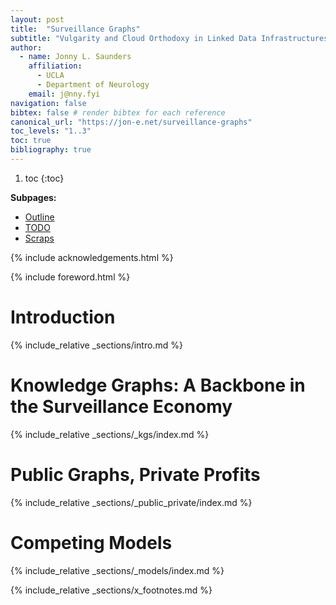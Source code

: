 ```yaml
---
layout: post
title:  "Surveillance Graphs"
subtitle: "Vulgarity and Cloud Orthodoxy in Linked Data Infrastructures"
author: 
  - name: Jonny L. Saunders
    affiliation: 
      - UCLA
      - Department of Neurology
    email: j@nny.fyi
navigation: false
bibtex: false # render bibtex for each reference
canonical_url: "https://jon-e.net/surveillance-graphs"
toc_levels: "1..3"
toc: true
bibliography: true
---
```


1. toc
{:toc}

**Subpages:**

- [Outline](outline.html)
- [TODO](todo.html)
- [Scraps](scraps.html)

{% include acknowledgements.html %}

{% include foreword.html %}


# Introduction

{% include_relative _sections/intro.md %}

# Knowledge Graphs: A Backbone in the Surveillance Economy

{% include_relative _sections/_kgs/index.md %}

# Public Graphs, Private Profits

{% include_relative _sections/_public_private/index.md %}

# Competing Models

{% include_relative _sections/_models/index.md %}


{% include_relative _sections/x_footnotes.md %}


